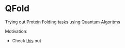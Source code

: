 # QFold
Trying out Protein Folding tasks using Quantum Algoritms

Motivation:
- Check [this](https://www.linkedin.com/feed/update/urn:li:activity:7312542938993987585?updateEntityUrn=urn%3Ali%3Afs_updateV2%3A%28urn%3Ali%3Aactivity%3A7312542938993987585%2CFEED_DETAIL%2CEMPTY%2CDEFAULT%2Cfalse%29) out
